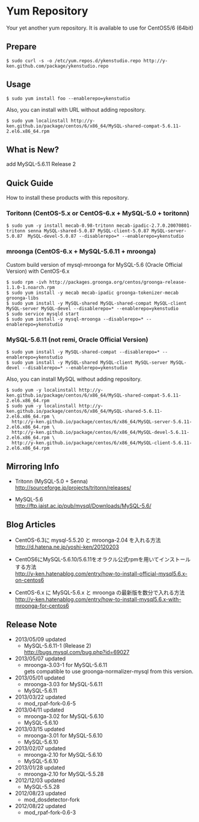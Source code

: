 Yum Repository
===
Your yet another yum repository. It is available to use for CentOS5/6 (64bit)

## Prepare
```
$ sudo curl -s -o /etc/yum.repos.d/ykenstudio.repo http://y-ken.github.com/package/ykenstudio.repo
```
## Usage
```
$ sudo yum install foo --enablerepo=ykenstudio
```
Also, you can install with URL without adding repository.
```
$ sudo yum localinstall http://y-ken.github.io/package/centos/6/x86_64/MySQL-shared-compat-5.6.11-2.el6.x86_64.rpm
```

## What is New?

add MySQL-5.6.11 Release 2

## Quick Guide
How to install these products with this repository.

### Toritonn (CentOS-5.x or CentOS-6.x + MySQL-5.0 + toritonn)

```
$ sudo yum -y install mecab-0.98-tritonn mecab-ipadic-2.7.0.20070801-tritonn senna MySQL-shared-5.0.87 MySQL-client-5.0.87 MySQL-server-5.0.87  MySQL-devel-5.0.87 --disablerepo=* --enablerepo=ykenstudio
```

### mroonga (CentOS-6.x + MySQL-5.6.11 + mroonga)
Custom build version of mysql-mroonga for MySQL-5.6 (Oracle Official Version) with CentOS-6.x

```
$ sudo rpm -ivh http://packages.groonga.org/centos/groonga-release-1.1.0-1.noarch.rpm
$ sudo yum install -y mecab mecab-ipadic groonga-tokenizer-mecab groonga-libs
$ sudo yum install -y MySQL-shared MySQL-shared-compat MySQL-client MySQL-server MySQL-devel --disablerepo=* --enablerepo=ykenstudio
$ sudo service mysqld start
$ sudo yum install -y mysql-mroonga --disablerepo=* --enablerepo=ykenstudio
```

### MySQL-5.6.11 (not remi, Oracle Official Version)

```
$ sudo yum install -y MySQL-shared-compat --disablerepo=* --enablerepo=ykenstudio
$ sudo yum install -y MySQL-shared MySQL-client MySQL-server MySQL-devel --disablerepo=* --enablerepo=ykenstudio
```

Also, you can install MySQL without adding repository. 

```
$ sudo yum -y localinstall http://y-ken.github.io/package/centos/6/x86_64/MySQL-shared-compat-5.6.11-2.el6.x86_64.rpm
$ sudo yum -y localinstall http://y-ken.github.io/package/centos/6/x86_64/MySQL-shared-5.6.11-2.el6.x86_64.rpm \
  http://y-ken.github.io/package/centos/6/x86_64/MySQL-server-5.6.11-2.el6.x86_64.rpm \
  http://y-ken.github.io/package/centos/6/x86_64/MySQL-devel-5.6.11-2.el6.x86_64.rpm \
  http://y-ken.github.io/package/centos/6/x86_64/MySQL-client-5.6.11-2.el6.x86_64.rpm
```

## Mirroring Info

* Tritonn (MySQL-5.0 + Senna)  
http://sourceforge.jp/projects/tritonn/releases/

* MySQL-5.6  
http://ftp.jaist.ac.jp/pub/mysql/Downloads/MySQL-5.6/

## Blog Articles

* CentOS-6.3に mysql-5.5.20 と mroonga-2.04 を入れる方法  
http://d.hatena.ne.jp/yoshi-ken/20120203

* CentOS6にMySQL-5.6.10/5.6.11をオラクル公式rpmを用いてインストールする方法  
http://y-ken.hatenablog.com/entry/how-to-install-official-mysql5.6.x-on-centos6

* CentOS-6.x に MySQL-5.6.x と mroonga の最新版を数分で入れる方法  
http://y-ken.hatenablog.com/entry/how-to-install-mysql5.6.x-with-mroonga-for-centos6

## Release Note

* 2013/05/09 updated
  * MySQL-5.6.11-1 (Release 2)  
  http://bugs.mysql.com/bug.php?id=69027
* 2013/05/07 updated
  * mroonga-3.03-1 for MySQL-5.6.11  
  gets compatible to use groonga-normalizer-mysql from this version.
* 2013/05/01 updated
  * mroonga-3.03 for MySQL-5.6.11
  * MySQL-5.6.11
* 2013/03/22 updated
  * mod_rpaf-fork-0.6-5
* 2013/04/11 updated
  * mroonga-3.02 for MySQL-5.6.10
  * MySQL-5.6.10
* 2013/03/15 updated
  * mroonga-3.01 for MySQL-5.6.10
  * MySQL-5.6.10
* 2013/02/07 updated
  * mroonga-2.10 for MySQL-5.6.10
  * MySQL-5.6.10
* 2013/01/28 updated
  * mroonga-2.10 for MySQL-5.5.28
* 2012/12/03 updated
  * MySQL-5.5.28
* 2012/08/23 updated
  * mod_dosdetector-fork 
* 2012/08/22 updated
  * mod_rpaf-fork-0.6-3
